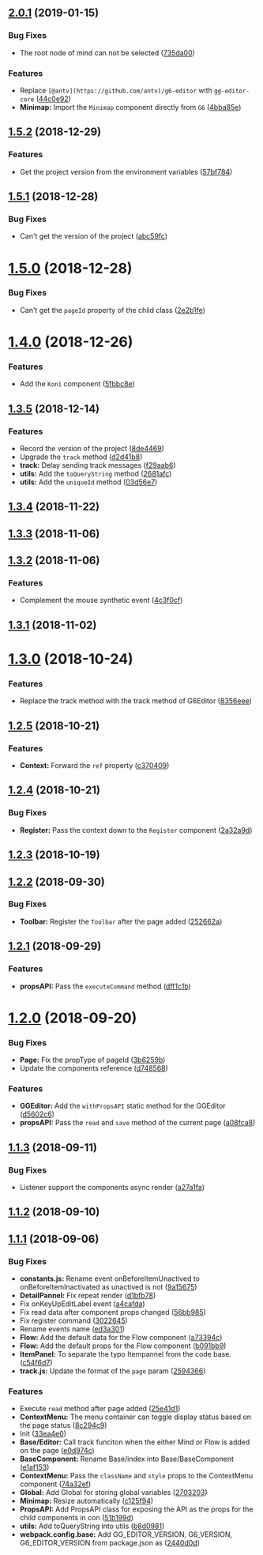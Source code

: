 ## [2.0.1](https://github.com/gaoli/GGEditor/compare/1.5.2...2.0.1) (2019-01-15)


### Bug Fixes

* The root node of mind can not be selected ([735da00](https://github.com/gaoli/GGEditor/commit/735da00))


### Features

* Replace `[@antv](https://github.com/antv)/g6-editor` with `gg-editor-core` ([44c0e92](https://github.com/gaoli/GGEditor/commit/44c0e92))
* **Minimap:** Import the `Minimap` component directly from `G6` ([4bba85e](https://github.com/gaoli/GGEditor/commit/4bba85e))



## [1.5.2](https://github.com/gaoli/GGEditor/compare/1.5.1...1.5.2) (2018-12-29)


### Features

* Get the project version from the environment variables ([57bf784](https://github.com/gaoli/GGEditor/commit/57bf784))



## [1.5.1](https://github.com/gaoli/GGEditor/compare/1.5.0...1.5.1) (2018-12-28)


### Bug Fixes

* Can't get the version of the project ([abc59fc](https://github.com/gaoli/GGEditor/commit/abc59fc))



# [1.5.0](https://github.com/gaoli/GGEditor/compare/1.4.0...1.5.0) (2018-12-28)


### Bug Fixes

* Can't get the `pageId` property of the child class ([2e2b1fe](https://github.com/gaoli/GGEditor/commit/2e2b1fe))



# [1.4.0](https://github.com/gaoli/GGEditor/compare/1.3.5...1.4.0) (2018-12-26)


### Features

* Add the `Koni` component ([5fbbc8e](https://github.com/gaoli/GGEditor/commit/5fbbc8e))



## [1.3.5](https://github.com/gaoli/GGEditor/compare/1.3.4...1.3.5) (2018-12-14)


### Features

* Record the version of the project ([8de4469](https://github.com/gaoli/GGEditor/commit/8de4469))
* Upgrade the `track` method ([d2d41b8](https://github.com/gaoli/GGEditor/commit/d2d41b8))
* **track:** Delay sending track messages ([f29aab6](https://github.com/gaoli/GGEditor/commit/f29aab6))
* **utils:** Add the `toQueryString` method ([2681afc](https://github.com/gaoli/GGEditor/commit/2681afc))
* **utils:** Add the `uniqueId` method ([03d56e7](https://github.com/gaoli/GGEditor/commit/03d56e7))



## [1.3.4](https://github.com/gaoli/GGEditor/compare/1.3.3...1.3.4) (2018-11-22)



## [1.3.3](https://github.com/gaoli/GGEditor/compare/1.3.2...1.3.3) (2018-11-06)



## [1.3.2](https://github.com/gaoli/GGEditor/compare/1.3.1...1.3.2) (2018-11-06)


### Features

* Complement the mouse synthetic event ([4c3f0cf](https://github.com/gaoli/GGEditor/commit/4c3f0cf))



## [1.3.1](https://github.com/gaoli/GGEditor/compare/1.3.0...1.3.1) (2018-11-02)



# [1.3.0](https://github.com/gaoli/GGEditor/compare/1.2.5...1.3.0) (2018-10-24)


### Features

* Replace the track method with the track method of G6Editor ([8356eee](https://github.com/gaoli/GGEditor/commit/8356eee))



## [1.2.5](https://github.com/gaoli/GGEditor/compare/1.2.4...1.2.5) (2018-10-21)


### Features

* **Context:** Forward the `ref` property ([c370409](https://github.com/gaoli/GGEditor/commit/c370409))



## [1.2.4](https://github.com/gaoli/GGEditor/compare/1.2.3...1.2.4) (2018-10-21)


### Bug Fixes

* **Register:** Pass the context down to the `Register` component ([2a32a9d](https://github.com/gaoli/GGEditor/commit/2a32a9d))



## [1.2.3](https://github.com/gaoli/GGEditor/compare/1.2.2...1.2.3) (2018-10-19)



## [1.2.2](https://github.com/gaoli/GGEditor/compare/1.2.1...1.2.2) (2018-09-30)


### Bug Fixes

* **Toolbar:** Register the `Toolbar` after the page added ([252662a](https://github.com/gaoli/GGEditor/commit/252662a))



## [1.2.1](https://github.com/gaoli/GGEditor/compare/1.2.0...1.2.1) (2018-09-29)


### Features

* **propsAPI:** Pass the `executeCommand` method ([dff1c1b](https://github.com/gaoli/GGEditor/commit/dff1c1b))



# [1.2.0](https://github.com/gaoli/GGEditor/compare/1.1.3...1.2.0) (2018-09-20)


### Bug Fixes

* **Page:** Fix the propType of pageId ([3b6259b](https://github.com/gaoli/GGEditor/commit/3b6259b))
* Update the components reference ([d748568](https://github.com/gaoli/GGEditor/commit/d748568))


### Features

* **GGEditor:** Add the `withPropsAPI` static method for the GGEditor ([d5602c6](https://github.com/gaoli/GGEditor/commit/d5602c6))
* **propsAPI:** Pass the `read` and `save` method of the current page ([a08fca8](https://github.com/gaoli/GGEditor/commit/a08fca8))



## [1.1.3](https://github.com/gaoli/GGEditor/compare/1.1.2...1.1.3) (2018-09-11)


### Bug Fixes

* Listener support the components async render ([a27a1fa](https://github.com/gaoli/GGEditor/commit/a27a1fa))



## [1.1.2](https://github.com/gaoli/GGEditor/compare/1.1.1...1.1.2) (2018-09-10)



## [1.1.1](https://github.com/gaoli/GGEditor/compare/33ea4e0...1.1.1) (2018-09-06)


### Bug Fixes

* **constants.js:** Rename event onBeforeItemUnactived to onBeforeItemInactivated as unactived is not ([9a15675](https://github.com/gaoli/GGEditor/commit/9a15675))
* **DetailPannel:** Fix repeat render ([d1bfb78](https://github.com/gaoli/GGEditor/commit/d1bfb78))
* Fix onKeyUpEditLabel event ([a4cafda](https://github.com/gaoli/GGEditor/commit/a4cafda))
* Fix read data after component props changed ([56bb985](https://github.com/gaoli/GGEditor/commit/56bb985))
* Fix register command ([3022645](https://github.com/gaoli/GGEditor/commit/3022645))
* Rename events name ([ed3a301](https://github.com/gaoli/GGEditor/commit/ed3a301))
* **Flow:** Add the default data for the Flow component ([a73394c](https://github.com/gaoli/GGEditor/commit/a73394c))
* **Flow:** Add the default props for the Flow component ([b091bb9](https://github.com/gaoli/GGEditor/commit/b091bb9))
* **ItemPanel:** To separate the typo Itempannel from the code base. ([c54f6d7](https://github.com/gaoli/GGEditor/commit/c54f6d7))
* **track.js:** Update the format of the `page` param ([2594366](https://github.com/gaoli/GGEditor/commit/2594366))


### Features

* Execute `read` method after page added ([25e41d1](https://github.com/gaoli/GGEditor/commit/25e41d1))
* **ContextMenu:** The menu container can toggle display status based on the page status ([8c294c9](https://github.com/gaoli/GGEditor/commit/8c294c9))
* Init ([33ea4e0](https://github.com/gaoli/GGEditor/commit/33ea4e0))
* **Base/Editor:** Call track funciton when the either Mind or Flow is added on the page ([e0d974c](https://github.com/gaoli/GGEditor/commit/e0d974c))
* **BaseComponent:** Rename Base/index into Base/BaseComponent ([e1af153](https://github.com/gaoli/GGEditor/commit/e1af153))
* **ContextMenu:** Pass the `className` and `style` props to the ContextMenu component ([74a32ef](https://github.com/gaoli/GGEditor/commit/74a32ef))
* **Global:** Add Global for storing global variables ([2703203](https://github.com/gaoli/GGEditor/commit/2703203))
* **Minimap:** Resize automatically ([c125f94](https://github.com/gaoli/GGEditor/commit/c125f94))
* **PropsAPI:** Add PropsAPI class for exposing the API as the props for the child components in con ([51b199d](https://github.com/gaoli/GGEditor/commit/51b199d))
* **utils:** Add toQueryString into utils ([b8d0981](https://github.com/gaoli/GGEditor/commit/b8d0981))
* **webpack.config.base:** Add GG_EDITOR_VERSION, G6_VERSION, G6_EDITOR_VERSION from package.json as ([2440d0d](https://github.com/gaoli/GGEditor/commit/2440d0d))




